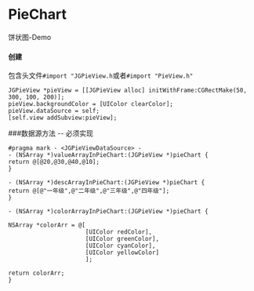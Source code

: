 # PieChart
饼状图-Demo
#### 创建

包含头文件`#import "JGPieView.h`或者`#import "PieView.h"`

	JGPieView *pieView = [[JGPieView alloc] initWithFrame:CGRectMake(50, 300, 100, 200)];
    pieView.backgroundColor = [UIColor clearColor];
    pieView.dataSource = self;
    [self.view addSubview:pieView];
    
    
###数据源方法 -- 必须实现

	#pragma mark - <JGPieViewDataSource> -
	- (NSArray *)valueArrayInPieChart:(JGPieView *)pieChart {
    return @[@20,@30,@40,@10];
	}

	- (NSArray *)descArrayInPieChart:(JGPieView *)pieChart {
    return @[@"一年级",@"二年级",@"三年级",@"四年级"];
	}

	- (NSArray *)colorArrayInPieChart:(JGPieView *)pieChart {
    
    NSArray *colorArr = @[
                          [UIColor redColor],
                          [UIColor greenColor],
                          [UIColor cyanColor],
                          [UIColor yellowColor]
                          ];
    
    return colorArr;
	}
